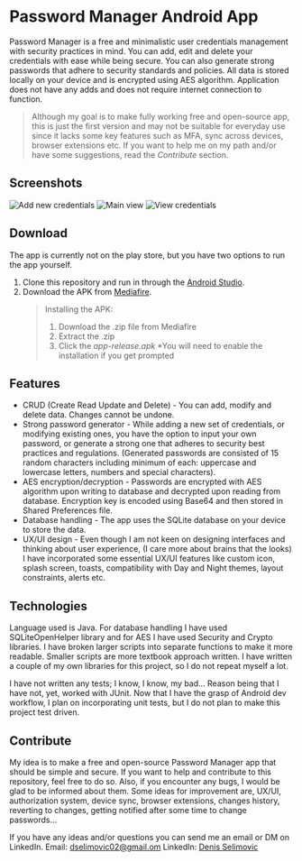 # Password Manager Android App

Password Manager is a free and minimalistic user credentials management with security practices in mind.
You can add, edit and delete your credentials with ease while being secure. You can also generate strong passwords that adhere to security standards and policies. All data is stored locally on your device and is encrypted using AES algorithm. Application does not have any adds and does not require internet connection to function.

> Although my goal is to make fully working free and open-source app, this is just the first version and may not be suitable for everyday use since it lacks some key features such as MFA, sync across devices, browser extensions etc. If you want to help me on my path and/or have some suggestions, read the *Contribute* section.

## Screenshots
![Add new credentials](./app/screenshots/add.png)
![Main view](./app/screenshots/main.png)
![View credentials](./app/screenshots/view.png)

## Download 

The app is currently not on the play store, but you have two options to run the app yourself.

1. Clone this repository and run in through the [Android Studio](https://developer.android.com/studio).
2. Download the APK from [Mediafire](https://www.mediafire.com/file/68pjde2rnm04g4p/Password+Manager.zip/file). 
	>Installing the APK:
	> 1. Download the .zip file from Mediafire
	> 2. Extract the .zip
	> 3. Click the *app-release.apk*
	> *You will need to enable the installation if you get prompted
	
## Features

-  CRUD (Create Read Update and Delete) - You can add, modify and delete data. Changes cannot be undone.
- Strong password generator - While adding a new set of credentials, or modifying existing ones, you have the option to input your own password, or generate a strong one that adheres to security best practices and regulations. (Generated passwords are consisted of 15 random characters including minimum of each: uppercase and lowercase letters, numbers and special characters).
- AES encryption/decryption - Passwords are encrypted with AES algorithm upon writing to database and decrypted upon reading from database. Encryption key is encoded using Base64 and then stored in Shared Preferences file. 
- Database handling - The app uses the SQLite database on your device to store the data.
- UX/UI design - Even though I am not keen on designing interfaces and thinking about user experience, (I care more about brains that the looks) I have incorporated some essential UX/UI features like custom icon, splash screen, toasts, compatibility with Day and Night themes, layout constraints, alerts etc. 

## Technologies

Language used is Java. For database handling I have used SQLiteOpenHelper library and for AES I have used Security and Crypto libraries. I have broken larger scripts into separate functions to make it more readable. Smaller scripts are more textbook approach written. I have written a couple of my own libraries for this project, so I do not repeat myself a lot.

I have not written any tests; I know, I know, my bad... Reason being that I have not, yet, worked with JUnit. Now that I have the grasp of Android dev workflow, I plan on incorporating unit tests, but I do not plan to make this project test driven.

## Contribute

My idea is to make a free and open-source Password Manager app that should be simple and secure. If you want to help and contribute to this repository, feel free to do so. Also, if you encounter any bugs, I would be glad to be informed about them. Some ideas for improvement are, UX/UI, authorization system, device sync, browser extensions, changes history, reverting to changes, getting notified after some time to change passwords...

If you have any ideas and/or questions you can send me an email or DM on LinkedIn.
Email: dselimovic02@gmail.om
LinkedIn: [Denis Selimovic](https://www.linkedin.com/in/denis-selimovic-99357929a/)
